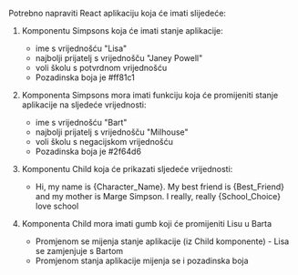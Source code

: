 Potrebno napraviti React aplikaciju koja će imati slijedeće:

1. Komponentu Simpsons koja će imati stanje aplikacije:

   - ime s vrijednošću "Lisa"
   - najbolji prijatelj s vrijednošču "Janey Powell"
   - voli školu s potvrdnom vrijednošću
   - Pozadinska boja je #ff81c1

2. Komponenta Simpsons mora imati funkciju koja će promijeniti stanje aplikacije na sljedeće vrijednosti:

   - ime s vrijednošću "Bart"
   - najbolji prijatelj s vrijednošču "Milhouse"
   - voli školu s negacijskom vrijednošću
   - Pozadinska boja je #2f64d6

3. Komponentu Child koja će prikazati sljedeće vrijednosti:

   - Hi, my name is {Character_Name}. My best friend is {Best_Friend} and my mother is Marge Simpson. I really, really {School_Choice} love school

4. Komponenta Child mora imati gumb koji će promijeniti Lisu u Barta

   - Promjenom se mijenja stanje aplikacije (iz Child komponente) - Lisa se zamjenjuje s Bartom
   - Promjenom stanja aplikacije mijenja se i pozadinska boja

